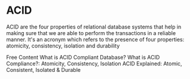 # ACID

ACID are the four properties of relational database systems that help in making sure that we are able to perform the transactions in a reliable manner. It's an acronym which refers to the presence of four properties: atomicity, consistency, isolation and durability 

<ResourceGroupTitle>Free Content</ResourceGroupTitle>
<BadgeLink badgeText='Read' colorScheme='yellow' href='https://retool.com/blog/whats-an-acid-compliant-database/'>What is ACID Compliant Database?</BadgeLink>
<BadgeLink badgeText='Read' colorScheme='yellow' href='https://fauna.com/blog/what-is-acid-compliance-atomicity-consistency-isolation'>What is ACID Compliance?: Atomicity, Consistency, Isolation</BadgeLink>
<BadgeLink badgeText='Watch' href='https://www.youtube.com/watch?v=yaQ5YMWkxq4'>ACID Explained: Atomic, Consistent, Isolated & Durable</BadgeLink>
